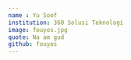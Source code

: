 ```yaml
---
name : Yu Soof
institution: 360 Solusi Teknologi
image: fouyos.jpg
quote: Na am gud
github: fouyos
---
```

